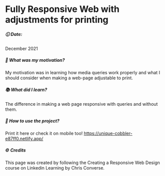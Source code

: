 # Fully Responsive Web with adjustments for printing

##### :clock1130: Date:

December 2021

##### :muscle: What was my motivation?

My motivation was in learning how media queries work properly and what I should consider when making a web-page adjustable to print.

##### :books: What did I learn?

The difference in making a web page responsive with queries and without them.

##### :flashlight: How to use the project?

Print it here or check it on mobile too! 
https://unique-cobbler-e87ff0.netlify.app/

##### :copyright: Credits

This page was created by following the Creating a Responsive Web Design course on Linkedin Learning by Chris Converse.

